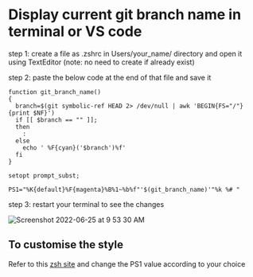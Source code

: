 # Display current git branch name in terminal or VS code
step 1: create a file as .zshrc in Users/your_name/ directory and open it using TextEditor
(note: no need to create if already exist)

step 2: paste the below code at the end of that file and save it
```
function git_branch_name()
{
  branch=$(git symbolic-ref HEAD 2> /dev/null | awk 'BEGIN{FS="/"} {print $NF}')
  if [[ $branch == "" ]];
  then
    :
  else
    echo ' %F{cyan}('$branch')%f'
  fi
}

setopt prompt_subst;

PS1="%K{default}%F{magenta}%B%1~%b%f"'$(git_branch_name)'"%k %# "
```
step 3: restart your terminal to see the changes

![Screenshot 2022-06-25 at 9 53 30 AM](https://user-images.githubusercontent.com/55612421/175757866-13c34166-2c1c-4be6-8037-550ad248d258.png)

## To customise the style
Refer to this [zsh site](https://zsh.sourceforge.io/Doc/Release/Prompt-Expansion.html#Visual-effects) and change the PS1 value according to your choice
